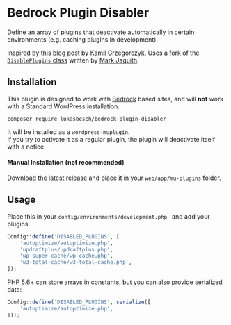 # Bedrock Plugin Disabler

Define an array of plugins that deactivate automatically in certain environments (e.g. caching plugins in development).

Inspired by [this blog post](https://kamilgrzegorczyk.com/2018/05/02/how-to-disable-plugins-on-certain-environment/) by [Kamil Grzegorczyk](https://kamilgrzegorczyk.com/).
Uses [a fork](https://gist.github.com/Rarst/4402927) of the [`DisablePlugins` class](https://gist.github.com/markjaquith/1044546) written by [Mark Jaquith](http://markjaquith.com/).

## Installation

This plugin is designed to work with [Bedrock](https://github.com/roots/bedrock) based sites, and will **not** work with a Standard WordPress installation.

`composer require lukasbesch/bedrock-plugin-disabler`

It will be installed as a `wordpress-muplugin`.  
If you try to activate it as a regular plugin, the plugin will deactivate itself with a notice.

#### Manual Installation (not recommended)

Download [the latest release](https://github.com/lukasbesch/bedrock-plugin-disabler/releases/latest) and place it in your `web/app/mu-plugins` folder.

## Usage

Place this in your `config/environments/development.php ` and add your plugins.

```php
Config::define('DISABLED_PLUGINS', [
    'autoptimize/autoptimize.php',
    'updraftplus/updraftplus.php',
    'wp-super-cache/wp-cache.php',
    'w3-total-cache/w3-total-cache.php',
]);
```

PHP 5.6+ can store arrays in constants, but you can also provide serialized data:

```php
Config::define('DISABLED_PLUGINS', serialize([
    'autoptimize/autoptimize.php',
]));
